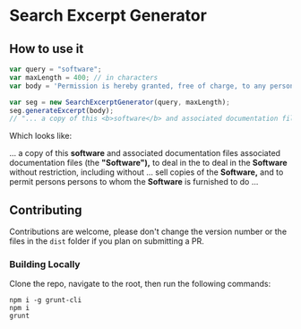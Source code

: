 # Search Excerpt Generator

## How to use it

```javascript
var query = "software";
var maxLength = 400; // in characters
var body = 'Permission is hereby granted, free of charge, to any person obtaining a copy of this software and associated documentation files (the "Software"), to deal in the Software without restriction, including without limitation the rights to use, copy, modify, merge, publish, distribute, sublicense, and/or sell copies of the Software, and to permit persons to whom the Software is furnished to do so, subject to the following conditions:.';

var seg = new SearchExcerptGenerator(query, maxLength);
seg.generateExcerpt(body);
// "... a copy of this <b>software</b> and associated documentation files associated documentation files (the <b>&quot;Software&quot;),</b> to deal in the to deal in the <b>Software</b> without restriction, including without ... sell copies of the <b>Software,</b> and to permit persons persons to whom the <b>Software</b> is furnished to do ..."
```

Which looks like:

... a copy of this <b>software</b> and associated documentation files associated documentation files (the <b>&quot;Software&quot;),</b> to deal in the to deal in the <b>Software</b> without restriction, including without ... sell copies of the <b>Software,</b> and to permit persons persons to whom the <b>Software</b> is furnished to do ...

## Contributing

Contributions are welcome, please don't change the version number or the files in the `dist` folder if you plan on submitting a PR.

### Building Locally

Clone the repo, navigate to the root, then run the following commands:

```
npm i -g grunt-cli
npm i
grunt
```
